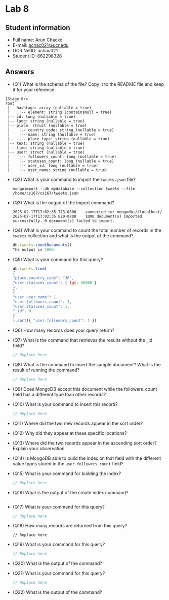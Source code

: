 # Lab 8

## Student information

* Full name: Arun Chacko
* E-mail: achac021@ucr.edu
* UCR NetID: achac021
* Student ID: 862298328

## Answers

* (Q1) What is the schema of the file? Copy it to the README file and keep it for your reference.

```
[Stage 0:>                                                                                              root  
 |-- hashtags: array (nullable = true)
 |    |-- element: string (containsNull = true)
 |-- id: long (nullable = true)
 |-- lang: string (nullable = true)
 |-- place: struct (nullable = true)
 |    |-- country_code: string (nullable = true)
 |    |-- name: string (nullable = true)
 |    |-- place_type: string (nullable = true)
 |-- text: string (nullable = true)
 |-- time: string (nullable = true)
 |-- user: struct (nullable = true)
 |    |-- followers_count: long (nullable = true)
 |    |-- statuses_count: long (nullable = true)
 |    |-- user_id: long (nullable = true)
 |    |-- user_name: string (nullable = true)

```

* (Q2) What is your command to import the `tweets.json` file?

    ```shell
    mongoimport --db mydatabase --collection tweets --file /home/cs167/cs167/tweets.json
    ```

* (Q3) What is the output of the import command?

    ```text
    2025-02-17T17:02:35.773-0800    connected to: mongodb://localhost/
    2025-02-17T17:02:35.820-0800    1000 document(s) imported successfully. 0 document(s) failed to import.
    ```

* (Q4) What is your command to count the total number of records in the `tweets` collection and what is the output of the command?

    ```javascript
    db.tweets.countDocuments()
    The output is 1000.
    ```

* (Q5) What is your command for this query?

    ```javascript
    db.tweets.find(
  {
    "place.country_code": "JP",
    "user.statuses_count": { $gt: 50000 }
  },
  {
    "user.user_name": 1,
    "user.followers_count": 1,
    "user.statuses_count": 1,
    "_id": 0
  }
  ).sort({ "user.followers_count": 1 })
    ```

* (Q6) How many records does your query return?

* (Q7) What is the command that retrieves the results without the _id field?

    ```javascript
    // Replace here
    ```

* (Q8) What is the command to insert the sample document? What is the result of running the command?

    ```javascript
    // Replace here
    ```


* (Q9) Does MongoDB accept this document while the followers_count field has a different type than other records?

* (Q10) What is your command to insert this record?

    ```javascript
    // Replace here
    ```


* (Q11) Where did the two new records appear in the sort order?


* (Q12) Why did they appear at these specific locations?


* (Q13) Where did the two records appear in the ascending sort order? Explain your observation.


* (Q14) Is MongoDB able to build the index on that field with the different value types stored in the `user.followers_count` field?


* (Q15) What is your command for building the index?

    ```javascript
    // Replace here
    ```

* (Q16) What is the output of the create index command?

    ```text
    ```

* (Q17) What is your command for this query?

    ```javascript
    // Replace here
    ```

* (Q18) How many records are returned from this query?

    ```
    // Replace here
    ```

* (Q19) What is your command for this query?
    ```javascript
    // Replace here
    ```

* (Q20) What is the output of the command?

* (Q21) What is your command for this query?
    ```javascript
    // Replace here
    ```

* (Q22) What is the output of the command?
